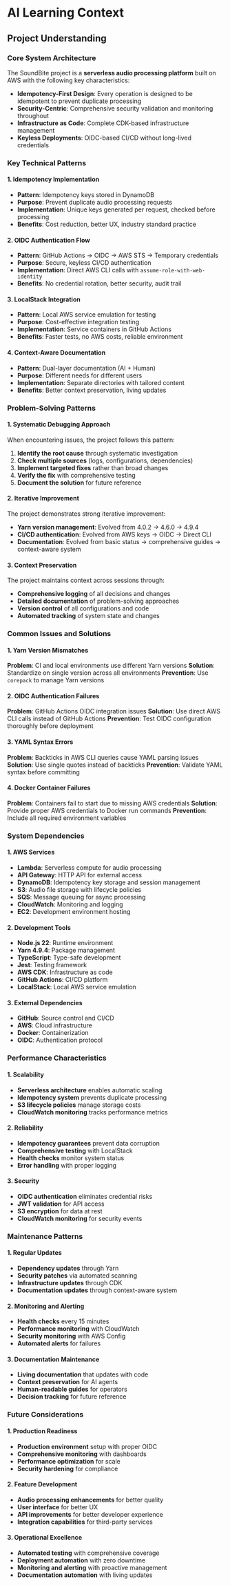 # AI Learning Context

## Project Understanding

### Core System Architecture
The SoundBite project is a **serverless audio processing platform** built on AWS with the following key characteristics:

- **Idempotency-First Design**: Every operation is designed to be idempotent to prevent duplicate processing
- **Security-Centric**: Comprehensive security validation and monitoring throughout
- **Infrastructure as Code**: Complete CDK-based infrastructure management
- **Keyless Deployments**: OIDC-based CI/CD without long-lived credentials

### Key Technical Patterns

#### 1. Idempotency Implementation
- **Pattern**: Idempotency keys stored in DynamoDB
- **Purpose**: Prevent duplicate audio processing requests
- **Implementation**: Unique keys generated per request, checked before processing
- **Benefits**: Cost reduction, better UX, industry standard practice

#### 2. OIDC Authentication Flow
- **Pattern**: GitHub Actions → OIDC → AWS STS → Temporary credentials
- **Purpose**: Secure, keyless CI/CD authentication
- **Implementation**: Direct AWS CLI calls with `assume-role-with-web-identity`
- **Benefits**: No credential rotation, better security, audit trail

#### 3. LocalStack Integration
- **Pattern**: Local AWS service emulation for testing
- **Purpose**: Cost-effective integration testing
- **Implementation**: Service containers in GitHub Actions
- **Benefits**: Faster tests, no AWS costs, reliable environment

#### 4. Context-Aware Documentation
- **Pattern**: Dual-layer documentation (AI + Human)
- **Purpose**: Different needs for different users
- **Implementation**: Separate directories with tailored content
- **Benefits**: Better context preservation, living updates

### Problem-Solving Patterns

#### 1. Systematic Debugging Approach
When encountering issues, the project follows this pattern:
1. **Identify the root cause** through systematic investigation
2. **Check multiple sources** (logs, configurations, dependencies)
3. **Implement targeted fixes** rather than broad changes
4. **Verify the fix** with comprehensive testing
5. **Document the solution** for future reference

#### 2. Iterative Improvement
The project demonstrates strong iterative improvement:
- **Yarn version management**: Evolved from 4.0.2 → 4.6.0 → 4.9.4
- **CI/CD authentication**: Evolved from AWS keys → OIDC → Direct CLI
- **Documentation**: Evolved from basic status → comprehensive guides → context-aware system

#### 3. Context Preservation
The project maintains context across sessions through:
- **Comprehensive logging** of all decisions and changes
- **Detailed documentation** of problem-solving approaches
- **Version control** of all configurations and code
- **Automated tracking** of system state and changes

### Common Issues and Solutions

#### 1. Yarn Version Mismatches
**Problem**: CI and local environments use different Yarn versions
**Solution**: Standardize on single version across all environments
**Prevention**: Use `corepack` to manage Yarn versions

#### 2. OIDC Authentication Failures
**Problem**: GitHub Actions OIDC integration issues
**Solution**: Use direct AWS CLI calls instead of GitHub Actions
**Prevention**: Test OIDC configuration thoroughly before deployment

#### 3. YAML Syntax Errors
**Problem**: Backticks in AWS CLI queries cause YAML parsing issues
**Solution**: Use single quotes instead of backticks
**Prevention**: Validate YAML syntax before committing

#### 4. Docker Container Failures
**Problem**: Containers fail to start due to missing AWS credentials
**Solution**: Provide proper AWS credentials to Docker run commands
**Prevention**: Include all required environment variables

### System Dependencies

#### 1. AWS Services
- **Lambda**: Serverless compute for audio processing
- **API Gateway**: HTTP API for external access
- **DynamoDB**: Idempotency key storage and session management
- **S3**: Audio file storage with lifecycle policies
- **SQS**: Message queuing for async processing
- **CloudWatch**: Monitoring and logging
- **EC2**: Development environment hosting

#### 2. Development Tools
- **Node.js 22**: Runtime environment
- **Yarn 4.9.4**: Package management
- **TypeScript**: Type-safe development
- **Jest**: Testing framework
- **AWS CDK**: Infrastructure as code
- **GitHub Actions**: CI/CD platform
- **LocalStack**: Local AWS service emulation

#### 3. External Dependencies
- **GitHub**: Source control and CI/CD
- **AWS**: Cloud infrastructure
- **Docker**: Containerization
- **OIDC**: Authentication protocol

### Performance Characteristics

#### 1. Scalability
- **Serverless architecture** enables automatic scaling
- **Idempotency system** prevents duplicate processing
- **S3 lifecycle policies** manage storage costs
- **CloudWatch monitoring** tracks performance metrics

#### 2. Reliability
- **Idempotency guarantees** prevent data corruption
- **Comprehensive testing** with LocalStack
- **Health checks** monitor system status
- **Error handling** with proper logging

#### 3. Security
- **OIDC authentication** eliminates credential risks
- **JWT validation** for API access
- **S3 encryption** for data at rest
- **CloudWatch monitoring** for security events

### Maintenance Patterns

#### 1. Regular Updates
- **Dependency updates** through Yarn
- **Security patches** via automated scanning
- **Infrastructure updates** through CDK
- **Documentation updates** through context-aware system

#### 2. Monitoring and Alerting
- **Health checks** every 15 minutes
- **Performance monitoring** with CloudWatch
- **Security monitoring** with AWS Config
- **Automated alerts** for failures

#### 3. Documentation Maintenance
- **Living documentation** that updates with code
- **Context preservation** for AI agents
- **Human-readable guides** for operators
- **Decision tracking** for future reference

### Future Considerations

#### 1. Production Readiness
- **Production environment** setup with proper OIDC
- **Comprehensive monitoring** with dashboards
- **Performance optimization** for scale
- **Security hardening** for compliance

#### 2. Feature Development
- **Audio processing enhancements** for better quality
- **User interface** for better UX
- **API improvements** for better developer experience
- **Integration capabilities** for third-party services

#### 3. Operational Excellence
- **Automated testing** with comprehensive coverage
- **Deployment automation** with zero downtime
- **Monitoring and alerting** with proactive management
- **Documentation automation** with living updates
